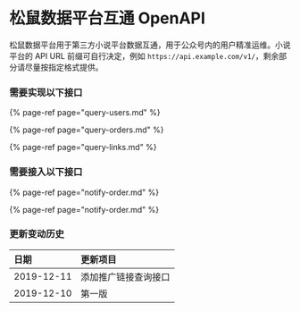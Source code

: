 # 松鼠数据平台互通 OpenAPI

松鼠数据平台用于第三方小说平台数据互通，用于公众号内的用户精准运维。小说平台的 API URL 前缀可自行决定，例如 `https://api.example.com/v1/`，剩余部分请尽量按指定格式提供。

### 需要实现以下接口

{% page-ref page="query-users.md" %}

{% page-ref page="query-orders.md" %}

{% page-ref page="query-links.md" %}



### 需要接入以下接口

{% page-ref page="notify-order.md" %}

{% page-ref page="notify-order.md" %}

### 更新变动历史

| 日期 | 更新项目 |
| :--- | :--- |
| 2019-12-11 | 添加推广链接查询接口 |
| 2019-12-10 | 第一版 |

